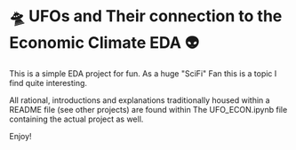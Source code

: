 # &#128760; UFOs and Their connection to the Economic Climate EDA &#128125;

This is a simple EDA project for fun. As a huge "SciFi" Fan this is a topic I find quite interesting. 

All rational, introductions and explanations traditionally housed within a README file (see other projects) are found within The UFO_ECON.ipynb file containing the actual project as well. 

Enjoy!
